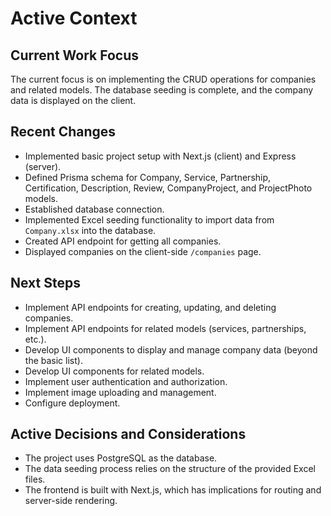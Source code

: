 # Active Context

## Current Work Focus

The current focus is on implementing the CRUD operations for companies and related models. The database seeding is complete, and the company data is displayed on the client.

## Recent Changes

- Implemented basic project setup with Next.js (client) and Express (server).
- Defined Prisma schema for Company, Service, Partnership, Certification, Description, Review, CompanyProject, and ProjectPhoto models.
- Established database connection.
- Implemented Excel seeding functionality to import data from `Company.xlsx` into the database.
- Created API endpoint for getting all companies.
- Displayed companies on the client-side `/companies` page.

## Next Steps

- Implement API endpoints for creating, updating, and deleting companies.
- Implement API endpoints for related models (services, partnerships, etc.).
- Develop UI components to display and manage company data (beyond the basic list).
- Develop UI components for related models.
- Implement user authentication and authorization.
- Implement image uploading and management.
- Configure deployment.

## Active Decisions and Considerations

- The project uses PostgreSQL as the database.
- The data seeding process relies on the structure of the provided Excel files.
- The frontend is built with Next.js, which has implications for routing and server-side rendering.
